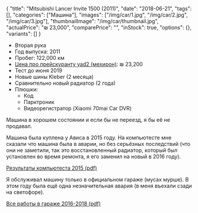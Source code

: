 {
    "title": "Mitsubishi Lancer Invite 1500 (2011)",
    "date": "2018-06-21",
    "tags": [],
    "categories": ["Машина"],
    "images": ["/img/car/1.jpg", "/img/car/2.jpg", "/img/car/3.jpg"],
    "thumbnailImage": "/img/car/thumbnail.jpg",
    "actualPrice": "₪ 23,000",
    "comparePrice": "",
    "inStock": true,
    "options": {},
    "variants": []
}

* Вторая рука
* Год выпуска: 2011
* Пробег: 122,000 км
* [Цена про прейскуранту yad2 (мехирон)](/img/car/yad2-price.png): ₪ 23,200
* Тест до июня 2019
* Новые шины Kleber (2 месяца)
* Сравнительно новый радиатор (2 года) 
* Плюшки:
  * Код
  * Парктроник
  * Видеорегистратор (Xiaomi 70mai Car DVR)
  
Машина в хорошем состоянии и если бы не переезд, я бы её не продавал.

Машина была куплена у Ависа в 2015 году. На компьютесте мне сказали что машина была в аварии, но без серьёзных последствий (что они не заметили, так это восстановленный радиатор, который был установлен во время ремонта, я его заменил на новый в 2016 году).

[Результаты компьютеста 2015 (pdf)](/docs/car/computest-2015.pdf)

Я обслуживал машину только в официальном гараже (мусах мурше). В этом году была ещё одна незначительная авария (в меня въехали сзади на светофоре).

[Все работы в гараже 2016-2018 (pdf)](/docs/car/garage-service-2016-2018.pdf)